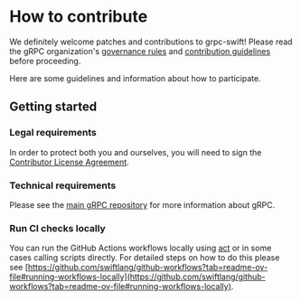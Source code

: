# How to contribute

We definitely welcome patches and contributions to grpc-swift! Please read the gRPC
organization's [governance rules](https://github.com/grpc/grpc-community/blob/main/governance.md)
and [contribution guidelines](https://github.com/grpc/grpc-community/blob/main/CONTRIBUTING.md) before proceeding.

Here are some guidelines and information about how to participate.

## Getting started

### Legal requirements

In order to protect both you and ourselves, you will need to sign the
[Contributor License Agreement](https://identity.linuxfoundation.org/projects/cncf).

### Technical requirements

Please see the [main gRPC repository](https://github.com/grpc/grpc) for
more information about gRPC.

### Run CI checks locally

You can run the GitHub Actions workflows locally using [act](https://github.com/nektos/act) or in some cases calling scripts directly. For detailed steps on how to do this please see [https://github.com/swiftlang/github-workflows?tab=readme-ov-file#running-workflows-locally](https://github.com/swiftlang/github-workflows?tab=readme-ov-file#running-workflows-locally).
